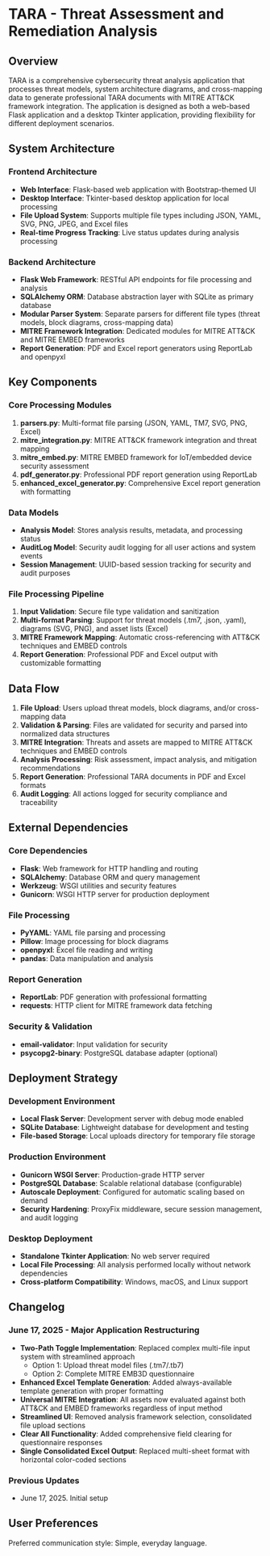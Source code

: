 # TARA - Threat Assessment and Remediation Analysis

## Overview

TARA is a comprehensive cybersecurity threat analysis application that processes threat models, system architecture diagrams, and cross-mapping data to generate professional TARA documents with MITRE ATT&CK framework integration. The application is designed as both a web-based Flask application and a desktop Tkinter application, providing flexibility for different deployment scenarios.

## System Architecture

### Frontend Architecture
- **Web Interface**: Flask-based web application with Bootstrap-themed UI
- **Desktop Interface**: Tkinter-based desktop application for local processing
- **File Upload System**: Supports multiple file types including JSON, YAML, SVG, PNG, JPEG, and Excel files
- **Real-time Progress Tracking**: Live status updates during analysis processing

### Backend Architecture
- **Flask Web Framework**: RESTful API endpoints for file processing and analysis
- **SQLAlchemy ORM**: Database abstraction layer with SQLite as primary database
- **Modular Parser System**: Separate parsers for different file types (threat models, block diagrams, cross-mapping data)
- **MITRE Framework Integration**: Dedicated modules for MITRE ATT&CK and MITRE EMBED frameworks
- **Report Generation**: PDF and Excel report generators using ReportLab and openpyxl

## Key Components

### Core Processing Modules
1. **parsers.py**: Multi-format file parsing (JSON, YAML, TM7, SVG, PNG, Excel)
2. **mitre_integration.py**: MITRE ATT&CK framework integration and threat mapping
3. **mitre_embed.py**: MITRE EMBED framework for IoT/embedded device security assessment
4. **pdf_generator.py**: Professional PDF report generation using ReportLab
5. **enhanced_excel_generator.py**: Comprehensive Excel report generation with formatting

### Data Models
- **Analysis Model**: Stores analysis results, metadata, and processing status
- **AuditLog Model**: Security audit logging for all user actions and system events
- **Session Management**: UUID-based session tracking for security and audit purposes

### File Processing Pipeline
1. **Input Validation**: Secure file type validation and sanitization
2. **Multi-format Parsing**: Support for threat models (.tm7, .json, .yaml), diagrams (SVG, PNG), and asset lists (Excel)
3. **MITRE Framework Mapping**: Automatic cross-referencing with ATT&CK techniques and EMBED controls
4. **Report Generation**: Professional PDF and Excel output with customizable formatting

## Data Flow

1. **File Upload**: Users upload threat models, block diagrams, and/or cross-mapping data
2. **Validation & Parsing**: Files are validated for security and parsed into normalized data structures
3. **MITRE Integration**: Threats and assets are mapped to MITRE ATT&CK techniques and EMBED controls
4. **Analysis Processing**: Risk assessment, impact analysis, and mitigation recommendations
5. **Report Generation**: Professional TARA documents in PDF and Excel formats
6. **Audit Logging**: All actions logged for security compliance and traceability

## External Dependencies

### Core Dependencies
- **Flask**: Web framework for HTTP handling and routing
- **SQLAlchemy**: Database ORM and query management
- **Werkzeug**: WSGI utilities and security features
- **Gunicorn**: WSGI HTTP server for production deployment

### File Processing
- **PyYAML**: YAML file parsing and processing
- **Pillow**: Image processing for block diagrams
- **openpyxl**: Excel file reading and writing
- **pandas**: Data manipulation and analysis

### Report Generation
- **ReportLab**: PDF generation with professional formatting
- **requests**: HTTP client for MITRE framework data fetching

### Security & Validation
- **email-validator**: Input validation for security
- **psycopg2-binary**: PostgreSQL database adapter (optional)

## Deployment Strategy

### Development Environment
- **Local Flask Server**: Development server with debug mode enabled
- **SQLite Database**: Lightweight database for development and testing
- **File-based Storage**: Local uploads directory for temporary file storage

### Production Environment
- **Gunicorn WSGI Server**: Production-grade HTTP server
- **PostgreSQL Database**: Scalable relational database (configurable)
- **Autoscale Deployment**: Configured for automatic scaling based on demand
- **Security Hardening**: ProxyFix middleware, secure session management, and audit logging

### Desktop Deployment
- **Standalone Tkinter Application**: No web server required
- **Local File Processing**: All analysis performed locally without network dependencies
- **Cross-platform Compatibility**: Windows, macOS, and Linux support

## Changelog

### June 17, 2025 - Major Application Restructuring
- **Two-Path Toggle Implementation**: Replaced complex multi-file input system with streamlined approach
  - Option 1: Upload threat model files (.tm7/.tb7)
  - Option 2: Complete MITRE EMB3D questionnaire
- **Enhanced Excel Template Generation**: Added always-available template generation with proper formatting
- **Universal MITRE Integration**: All assets now evaluated against both ATT&CK and EMBED frameworks regardless of input method
- **Streamlined UI**: Removed analysis framework selection, consolidated file upload sections
- **Clear All Functionality**: Added comprehensive field clearing for questionnaire responses
- **Single Consolidated Excel Output**: Replaced multi-sheet format with horizontal color-coded sections

### Previous Updates
- June 17, 2025. Initial setup

## User Preferences

Preferred communication style: Simple, everyday language.